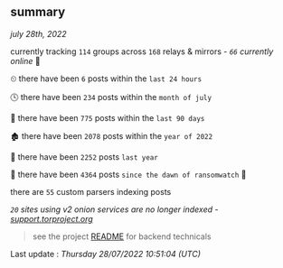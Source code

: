 
## summary
_july 28th, 2022_

currently tracking `114` groups across `168` relays & mirrors - _`66` currently online_ 📡

⏲ there have been `6` posts within the `last 24 hours`

🕓 there have been `234` posts within the `month of july`

📅 there have been `775` posts within the `last 90 days`

🏚 there have been `2078` posts within the `year of 2022`

🚀 there have been `2252` posts `last year`

🦕 there have been `4364` posts `since the dawn of ransomwatch` 🐣

there are `55` custom parsers indexing posts

_`20` sites using v2 onion services are no longer indexed - [support.torproject.org](https://support.torproject.org/onionservices/v2-deprecation/)_

> see the project [README](https://github.com/jmousqueton/ransomwatch#readme) for backend technicals



Last update : _Thursday 28/07/2022 10:51:04 (UTC)_

